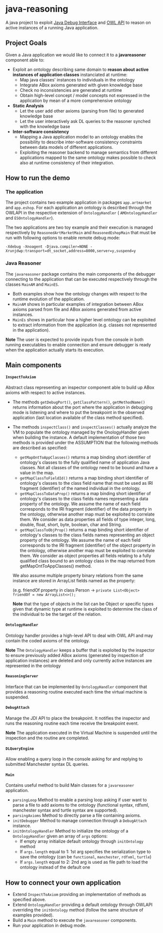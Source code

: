 # java-reasoning
A java project to exploit [Java Debug Interface](https://docs.oracle.com/javase/7/docs/jdk/api/jpda/jdi/) and 
[OWL API](https://github.com/owlcs/owlapi) to reason on active instances of a running Java application.

## Project Goals ##
Given a Java application we would like to connect it to a __javareasoner__ component able to:
* Exploit an ontology describing same domain to **reason about active instances of application classes** instanciated at runtime:
   * Map java classes' instances to individuals in the ontology
   * Integrate ABox axioms generated with given knowledge base
   * Check no inconsistencies are generated at runtime
   * Obtain high-level concept / model concepts not expressed in the application by mean of a more comprehensive ontology 
* **Static Analysis**
   * Let the user add other axioms (parsing from file) to generated knowledge base
   * Let the user interactively ask DL queries to the reasoner synched with the knowledge base
* **Inter-software consistency**
  * Mapping a Java application model to an ontology enables the possibility to describe inter-software consistency constraints between data models of different applications. 
  * Exploiting the reasoner backend to manage semantics from different applications mapped to the same ontology makes possible to check also at runtime consistency of their integration.

## How to run the demo ##

### The application ###
The project contains two example application in packages ```app.artmarket``` and ```app.eshop```. For each application an ontology is described through the OWLAPI in the respective extension of ```OntologyHandler``` ( ```AMOntologyHandler``` and ```ESOntologyHandler```).

The two applications are two toy example and their execution is managed respectively by ```ReasonedArtMarketMain``` and ```ReasonedEshopMain``` that must be run with following options to enable remote debug mode:

```-Xdebug -Xnoagent -Djava.compiler=NONE -Xrunjdwp:transport=dt_socket,address=8000,server=y,suspend=y```

### Java Reasoner ###

The ```javareasoner``` package contains the main components of the debugger connecting to the application that can be executed respectively through the classes ```MainAM``` and ```MainES```.

 * Both examples show how the ontology changes with respect to the runtime evolution of the application.
 * ```MainAM``` shows in particular examples of integration between ABox axioms parsed from file and ABox axioms generated from active instances.
 * ```MainEs``` shows in particular how a higher level ontology can be exploited to extract information from the application (e.g. classes not represented in the application).

**Note** The user is expected to provide inputs from the console in both running executables to enable connection and ensure debugger is ready when the application actually starts its execution.


## Main components ##

#### ```InspectToAxiom``` ####

Abstract class representing an inspector component able to build up ABox axioms with respect to active instances.
  * The methods ```getDebugPort()```, ```getClassPattern()```, ```getMethodName()``` returns information about the port where the application in debugging mode is listening and where to put the breakpoint in the observed application (last location available of the class method specified).
  * The methods ```inspectClass()``` and ```inspectClasses()``` actually analyze the VM to populate the ontology managed by the OnologyHandler given when building the instance. A default implementation of those two methods is provided under the ASSUMPTION that the following methods are described as specified:
    * ```getMapOntToAppClasses()``` returns a map binding short identifier of ontology's classes
        to the fully qualified name of application Java classes. Not all classes of the ontology need to be bound and have a value in the map.
    * ```getMapClassToFieldId()``` returns a map binding short identifier of ontology's classes to
        the class field name that must be used as IRI fragment (identifier)
        of the named individual in the ontology.
    * ```getMapClassToDataProp()``` returns a map binding short identifier of ontology's classes to the class fields names representing a data property of the ontology. We assume the name of each field corresponds to the IRI fragment (identifier) of the data property in the ontology, otherwise another map must be exploited to correlate them. We consider as data properties all fields of type integer, long, double, float, short, byte, boolean, char and String.
    * ```getMapClassToObjProp()``` returns a map binding short identifier of ontology's classes to the class fields names representing an object property of the ontology. We assume the name of each field corresponds to the IRI fragment (identifier) of the object property in the ontology, otherwise another map must be exploited to correlate them. We consider as object properties all fields relating to a fully qualified class bound to an ontology class in the map returned from getMapOntToAppClasses() method.
     
     We also assume multiple property binary relations from the same instance are stored in ArrayList
     fields named as the property:
     
     (e.g. friendOf property in class Person -> ```private List<Object> friendOf = new ArrayList<>();```
     
     **Note** that the type of objects in the list can be Object or specific types given that dynamic type at
     runtime is exploited to determine the class of the individual to be the target of the relation.

#### ```OntologyHandler``` ####
Ontology handler provides a high-level API to deal with OWL API and may contain the coded axioms of the ontology.

**Note** The ```OntologyHandler``` keeps a buffer that is exploited by the inspector to ensure previously added ABox axioms (generated by inspection of application instances) are deleted and only currently active instances are represented in the ontology

#### ```ReasoningServer``` ####
Interface that can be implemented by ```OntologyHandler``` component that provides a reasoning routine executed each time the virtual machine is suspended.

#### ```DebugAttach``` ####
Manage the JDI API to place the breakpoint. It notifies the inspector and runs the reasoning routine each time receive the breakpoint event.

**Note** The application executed in the Virtual Machine is suspended until the inspection and the routine are completed.

#### ```DLQueryEngine``` ####
Allow enabling a query loop in the console asking for and replying to submitted Manchester syntax DL queries.

#### ```Main``` ####
Contains useful method to build Main classes for a ```javareasoner``` application.
  * ```parsingLoop``` Method to enable a parsing loop asking if user want to parse a file to add axioms to the ontology (functional syntax, rdfxml, manchester syntax and turtle syntax are supported).
  * ```parsingAxioms``` Method to directly parse a file containing axioms.
  * ```initDebugger``` Method to manage connection through a ```DebugAttach``` instance.
  * ```initOntologyHandler``` Method to initialize the ontology of a ```OntologyHandler``` given an array of ```args``` options: 
    * If empty array initialize default ontology through ```initOntology``` method
    * If ```args.length``` equal to 1: 1st arg specifies the serialization type to save the ontology (can be ```functional```, ```manchester```, ```rdfxml```, ```turtle```)
    * If ```args.length``` equal to 2: 2nd arg is used as file path to load the ontology instead of the default one

## How to connect your own application ##

* Extend ```InspectToAxiom``` providing an implementation of methods as specified above.
* Extend ```OntologyHandler``` providing a default ontology through OWLAPI overriding the ```initOntology``` method (follow the same structure of examples provided).
* Build a ```Main``` method to execute the ```javareasoner``` components.
* Run your application in debug mode.

